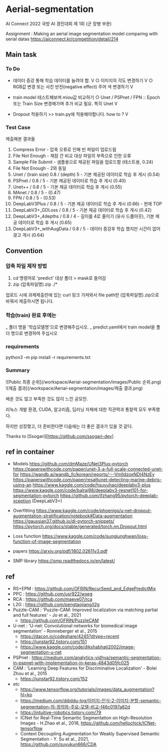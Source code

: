 # Aerial-segmentation
AI Connect 2022 국방 AI 경진대회 제 1회 (군 장병 부문)

Assignment : Making an aerial image segmentation model comparing with serial datas
https://aiconnect.kr/competition/detail/214

## Main task
### To Do
 - 데이터 증강 통해 학습 데이터를 늘려야 함. V
  ○ 이미지의 각도 변경하기 V
  ○ RGB값 변경 또는 사진 반전(negative effect) 주어 색 변경하기 V
  
 - train model 테스트해보며 miou값 비교하기
  ○ Unet / PSPnet / FPN :: Epoch 또는 Train Size 변경해가며 추가 비교 필요. 특히 Unet V
  
 - Dropout 적용하기 >> train.py에 적용해야합니다. how to ? V

### Test Case
  제출해본 결과들 
 1. Compress Error - 압축 오류로 인해 빈 파일이 업로드됨
 2. File Not Enough - 채점 간 비교 대상 파일의 부족으로 인한 오류
 3. Sample File Submit - 샘플용으로 제공된 파일을 업로드함 (테스트용, 0.24)
 4. File Not Enough - 2와 동일
 5. Unet / (train size) 0.8 / (depth) 5 - 기본 제공된 데이터로 학습 후 게시 (0.54)
 6. PSPnet / 0.8 / 5 - 기본 제공된 데이터로 학습 후 게시 (0.40)
 7. Unet++ / 0.8 / 5 - 기본 제공 데이터로 학습 후 게시 (0.55)
 8. MAnet / 0.8 / 5 - (0.47)
 9. FPN / 0.8 / 5 - (0.53)
 10. DeepLabV3Plus / 0.8 / 5 - 기본 제공 데이터로 학습 후 게시 (0.66) - 현재 TOP
11. DeepLabV3+_GDLoss / 0.8 / 5 - 기본 제공 데이터로 학습 후 게시 (0.42)
 12. DeepLabV3+_4depths / 0.8 / 4 - 깊이를 4로 줄이기 (유사 드롭아웃), 기본 제공 데이터로 학습 후 게시 (0.65)
 13. DeepLabV3+_withAugData / 0.8 / 5 - 데이터 증강후 학습 했지만 시간이 없어 끊고 게시 (0.64)
 
## Convention 
### 압축 파일 제작 방법
1. cd 명령어로 'predict' 대상 폴더 > mask로 들어감
2. zip (압축파일명).zip ./*

업로드 시에 과제제출란에 있는 curl 링크 가져와서
file path만 (압축파일명).zip으로 바꿔서 제출하시면 됩니다.

### 학습(train) 완료 후에는 
 _ 폴더 명을 '학습모델명'으로 변경해주십시오.
 _ predict.yaml에서 train model을 폴더 명으로 변경하여 주십시오

### requirements
python3 -m pip install -r requirements.txt

### Summary
![Public 최종 순위](/workspace/Aerial-segmentation/images/Public 순위.png)
![제출 결과](/workspace/Aerial-segmentation/images/제출 결과.png)

배운 것도 많고 부족한 것도 많이 느낀 공모전.

리눅스 개발 환경, CUDA, 알고리즘, 딥러닝 자체에 대한 직관력과 통찰력 모두 부족했다.

하지만 성장했고, 더 준비한다면 다음에는 더 좋은 결과가 있을 것 같다.

Thanks to [Ssogari][https://github.com/ssogari-dev]

## ref in container
 - Models
 https://github.com/dmMaze/UNet3Plus-pytorch
 https://paperswithcode.com/paper/unet-3-a-full-scale-connected-unet-for
 https://wandb.ai/wandb_fc/korean/reports/---VmlldzoxNDI4NzEy
 https://paperswithcode.com/paper/resattunet-detecting-marine-debris-using-an
 https://www.kaggle.com/code/hsuyuhao/deeplabv3-plus
 https://www.kaggle.com/code/balraj98/deeplabv3-resnet101-for-segmentation-pytorch
 https://github.com/jfzhang95/pytorch-deeplab-xception (DeepLabV3+)
 
- Overfitting
 https://www.kaggle.com/code/phoenigs/u-net-dropout-augmentation-stratification/notebook#Data-augmentation
 https://gaussian37.github.io/dl-pytorch-snippets/
 https://pytorch.org/docs/stable/generated/torch.nn.Dropout.html
 
 - Loss function
  https://www.kaggle.com/code/sungjunghwan/loss-function-of-image-segmentation
  
  - papers
  https://arxiv.org/pdf/1802.02611v3.pdf

  - SMP library
   https://smp.readthedocs.io/en/latest/

## ref
- RS+EPM : https://github.com/OFRIN/RecurSeed_and_EdgePredictMix
- PPC : https://github.com/usr922/wseg
- RCA : https://github.com/maeve07/rca
- L2G : https://github.com/pengtaojiang/l2g
- Puzzle-CAM : 'Puzzle-CAM: Improved localization via matching partial and full features' - Jo et al., 2021
  - https://github.com/OFRIN/PuzzleCAM
- U-net : 'U-net: Convolutional networks for biomedical image segmentation' - Ronneberger et al., 2015 
  - https://dacon.io/codeshare/4245?dtype=recent
  - https://junstar92.tistory.com/151
  - https://www.kaggle.com/code/dikshabhati2002/image-segmentation-u-net
- PSPnet : https://medium.com/analytics-vidhya/semantic-segmentation-in-pspnet-with-implementation-in-keras-4843d05fc025
- CAM : 'Learning Deep Features for Discriminative Localization' - Bolei Zhou et al., 2015
  - https://junstar92.tistory.com/152
- etc
  - https://www.tensorflow.org/tutorials/images/data_augmentation?hl=ko
  - https://medium.com/ddiddu-log/이미지-인식-2-이미지-분할-semantic-segmentation-의-정의와-주요-모델-비교-f46c0197a82d
  - https://intuitive-robotics.tistory.com/79
  - ICNet for Real-Time Semantic Segmentation on High-Resolution Images - H.Zhao et al., 2018, https://github.com/hellochick/ICNet-tensorflow
  - Context Decoupling Augmentation for Weakly Supervised Semantic Segmentation - Y. Su et al., 2021, https://github.com/suyukun666/CDA
